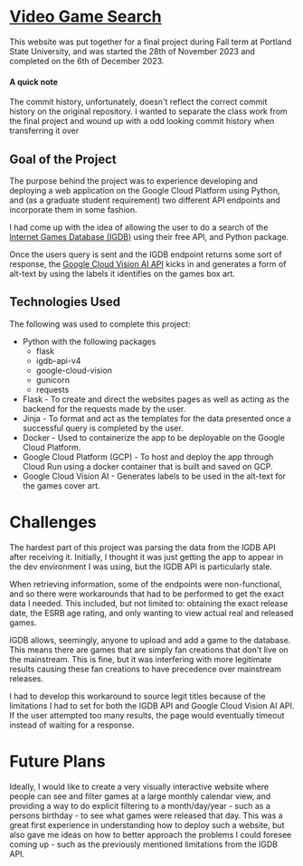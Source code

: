 # [Video Game Search](https://nharris-final-api-g5x3ma3ehq-uw.a.run.app)

This website was put together for a final project during Fall term at Portland State University, and was started the 28th of November 2023 and completed on the 6th of December 2023.

#### A quick note
The commit history, unfortunately, doesn't reflect the correct commit history on the original repository. I wanted to separate the class work from the final project and wound up with a odd looking commit history when transferring it over

## Goal of the Project
The purpose behind the project was to experience developing and deploying a web application on the Google Cloud Platform using Python, and (as a graduate student requirement) two different API endpoints and incorporate them in some fashion.

I had come up with the idea of allowing the user to do a search of the [Internet Games Database (IGDB)](https://www.igdb.com/) using their free API, and Python package.

Once the users query is sent and the IGDB endpoint returns some sort of response, the [Google Cloud Vision AI API](https://cloud.google.com/vision?hl=en) kicks in and generates a form of alt-text by using the labels it identifies on the games box art.

## Technologies Used
The following was used to complete this project:

- Python with the following packages
  - flask
  - igdb-api-v4
  - google-cloud-vision
  - gunicorn
  - requests
- Flask - To create and direct the websites pages as well as acting as the backend for the requests made by the user.
- Jinja - To format and act as the templates for the data presented once a successful query is completed by the user.
- Docker - Used to containerize the app to be deployable on the Google Cloud Platform.
- Google Cloud Platform (GCP) - To host and deploy the app through Cloud Run using a docker container that is built and saved on GCP.
- Google Cloud Vision AI - Generates labels to be used in the alt-text for the games cover art.

# Challenges
The hardest part of this project was parsing the data from the IGDB API after receiving it. Initially, I thought it was just getting the app to appear in the dev environment I was using, but the IGDB API is particularly stale.

When retrieving information, some of the endpoints were non-functional, and so there were workarounds that had to be performed to get the exact data I needed. This included, but not limited to: obtaining the exact release date, the ESRB age rating, and only wanting to view actual real and released games.

IGDB allows, seemingly, anyone to upload and add a game to the database. This means there are games that are simply fan creations that don't live on the mainstream. This is fine, but it was interfering with more legitimate results causing these fan creations to have precedence over mainstream releases.

I had to develop this workaround to source legit titles because of the limitations I had to set for both the IGDB API and Google Cloud Vision AI API. If the user attempted too many results, the page would eventually timeout instead of waiting for a response.

# Future Plans
Ideally, I would like to create a very visually interactive website where people can see and filter games at a large monthly calendar view, and providing a way to do explicit filtering to a month/day/year - such as a persons birthday - to see what games were released that day. This was a great first experience in understanding how to deploy such a website, but also gave me ideas on how to better approach the problems I could foresee coming up - such as the previously mentioned limitations from the IGDB API.